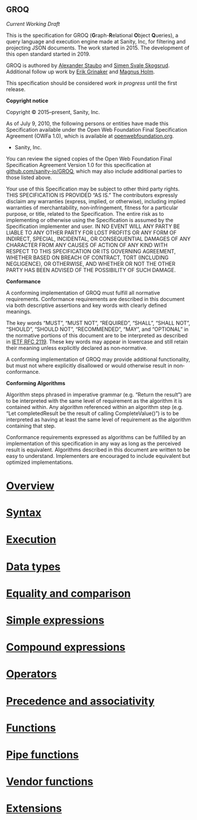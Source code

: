 GROQ
-------

*Current Working Draft*

This is the specification for GROQ (**G**raph-**R**elational **O**bject **Q**ueries), a query language and execution engine made at Sanity, Inc, for filtering and projecting JSON documents. The work started in 2015. The development of this open standard started in 2019.

GROQ is authored by [Alexander Staubo](https://twitter.com/purefiction) and [Simen Svale Skogsrud](https://twitter.com/svale). Additional follow up work by [Erik Grinaker](https://twitter.com/erikgrinaker) and [Magnus Holm](https://twitter.com/judofyr).

This specification should be considered *work in progress* until the first release.

**Copyright notice**

Copyright © 2015–present, Sanity, Inc.

As of July 9, 2010, the following persons or entities have made this Specification available under the Open Web Foundation Final Specification Agreement (OWFa 1.0), which is available at [openwebfoundation.org](http://www.openwebfoundation.org/legal/the-owf-1-0-agreements/owfa-1-0).

* Sanity, Inc.

You can review the signed copies of the Open Web Foundation Final Specification Agreement Version 1.0 for this specification at [github.com/sanity-io/GROQ](https://github.com/sanity-io/GROQ), which may also include additional parties to those listed above.

Your use of this Specification may be subject to other third party rights. THIS SPECIFICATION IS PROVIDED “AS IS.” The contributors expressly disclaim any warranties (express, implied, or otherwise), including implied warranties of merchantability, non‐infringement, fitness for a particular purpose, or title, related to the Specification. The entire risk as to implementing or otherwise using the Specification is assumed by the Specification implementer and user. IN NO EVENT WILL ANY PARTY BE LIABLE TO ANY OTHER PARTY FOR LOST PROFITS OR ANY FORM OF INDIRECT, SPECIAL, INCIDENTAL, OR CONSEQUENTIAL DAMAGES OF ANY CHARACTER FROM ANY CAUSES OF ACTION OF ANY KIND WITH RESPECT TO THIS SPECIFICATION OR ITS GOVERNING AGREEMENT, WHETHER BASED ON BREACH OF CONTRACT, TORT (INCLUDING NEGLIGENCE), OR OTHERWISE, AND WHETHER OR NOT THE OTHER PARTY HAS BEEN ADVISED OF THE POSSIBILITY OF SUCH DAMAGE.

**Conformance**

A conforming implementation of GROQ must fulfill all normative requirements. Conformance requirements are described in this document via both descriptive assertions and key words with clearly defined meanings.

The key words “MUST”, “MUST NOT”, “REQUIRED”, “SHALL”, “SHALL NOT”, “SHOULD”, “SHOULD NOT”, “RECOMMENDED”, “MAY”, and “OPTIONAL” in the normative portions of this document are to be interpreted as described in [IETF RFC 2119](https://tools.ietf.org/html/rfc2119). These key words may appear in lowercase and still retain their meaning unless explicitly declared as non‐normative.

A conforming implementation of GROQ may provide additional functionality, but must not where explicitly disallowed or would otherwise result in non‐conformance.

**Conforming Algorithms**

Algorithm steps phrased in imperative grammar (e.g. “Return the result”) are to be interpreted with the same level of requirement as the algorithm it is contained within. Any algorithm referenced within an algorithm step (e.g. “Let completedResult be the result of calling CompleteValue()”) is to be interpreted as having at least the same level of requirement as the algorithm containing that step.

Conformance requirements expressed as algorithms can be fulfilled by an implementation of this specification in any way as long as the perceived result is equivalent. Algorithms described in this document are written to be easy to understand. Implementers are encouraged to include equivalent but optimized implementations.

# [Overview](Section%201%20--%20Overview.md)

# [Syntax](Section%202%20--%20Syntax.md)

# [Execution](Section%203%20--%20Execution.md)

# [Data types](Section%204%20--%20Data%20types.md)

# [Equality and comparison](Section%205%20--%20Equality%20and%20comparison.md)

# [Simple expressions](Section%206%20--%20Simple%20expressions.md)

# [Compound expressions](Section%207%20--%20Compound%20expressions.md)

# [Operators](Section%208%20--%20Operators.md)

# [Precedence and associativity](Section%209%20--%20Precedence%20and%20associativity.md)

# [Functions](Section%2010%20--%20Functions.md)

# [Pipe functions](Section%2011%20--%20Pipe%20functions.md)

# [Vendor functions](Section%2012%20--%20Vendor%20functions.md)

# [Extensions](Section%2013%20--%20Extensions.md)
